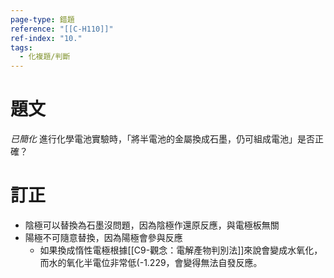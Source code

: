 ```yaml
---
page-type: 錯題
reference: "[[C-H110]]"
ref-index: "10."
tags:
  - 化複題/判斷
---
```

# 題文
*已簡化*
進行化學電池實驗時，「將半電池的金屬換成石墨，仍可組成電池」是否正確？
# 訂正
- 陰極可以替換為石墨沒問題，因為陰極作還原反應，與電極板無關
- 陽極不可隨意替換，因為陽極會參與反應
	- 如果換成惰性電極根據[[C9-觀念：電解產物判別法]]來說會變成水氧化，而水的氧化半電位非常低(-1.229，會變得無法自發反應。